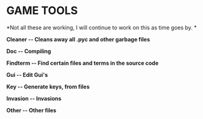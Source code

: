 # GAME TOOLS #

*Not all these are working, I will continue to work on this as time goes by. *

**Cleaner -- Cleans away all .pyc and other garbage files**

**Doc -- Compiling**

**Findterm -- Find certain files and terms in the source code**

**Gui -- Edit Gui's**

**Key -- Generate keys, from files**

**Invasion -- Invasions**

**Other -- Other files**
 